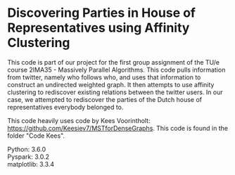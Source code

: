 # Discovering Parties in House of Representatives using Affinity Clustering

This code is part of our project for the first group assignment of the TU/e course 2IMA35 - Massively Parallel Algorithms. This code pulls information from twitter, namely who follows who, and uses that information to construct an undirected weighted graph. It then attempts to use affinity clustering to rediscover existing relations between the twitter users. In our case, we attempted to rediscover the parties of the Dutch house of representatives everybody belonged to.

This code heavily uses code by Kees Voorintholt: https://github.com/Keesiev7/MSTforDenseGraphs. This code is found in the folder "Code Kees".

Python: 3.6.0 <br />
Pyspark: 3.0.2 <br />
matplotlib: 3.3.4 <br />
